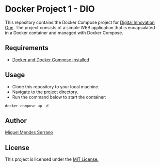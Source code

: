 # Docker Project 1 - DIO

This repository contains the Docker Compose project for [Digital Innovation One](https://web.dio.me). The project consists of a simple WEB application that is encapsulated in a Docker container and managed with Docker Compose.


## Requirements

- [Docker and Docker Compose installed](https://docs.docker.com/get-docker/)


## Usage


- Clone this repository to your local machine.
- Navigate to the project directory.
- Run the command below to start the container:
   
```docker compose up -d ```


## Author

[Miguel Mendes Serrano](https://github.com/miguelmendesSerrano)


## License

This project is licensed under the [MIT License.](https://choosealicense.com/licenses/mit)
